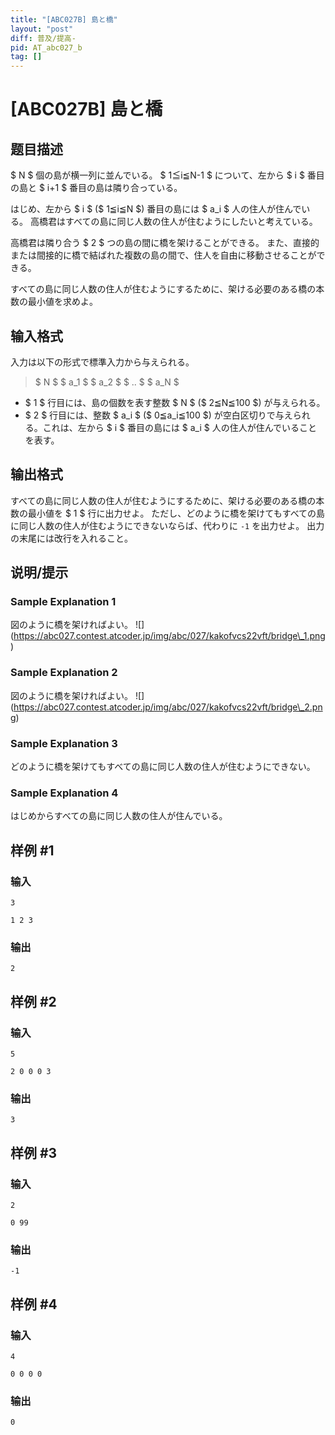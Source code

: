 ```yaml
---
title: "[ABC027B] 島と橋"
layout: "post"
diff: 普及/提高-
pid: AT_abc027_b
tag: []
---
```


# [ABC027B] 島と橋

## 题目描述

[problemUrl]: https://atcoder.jp/contests/abc027/tasks/abc027_b

$ N $ 個の島が横一列に並んでいる。 $ 1≦i≦N-1 $ について、左から $ i $ 番目の島と $ i+1 $ 番目の島は隣り合っている。

はじめ、左から $ i $ ($ 1≦i≦N $) 番目の島には $ a_i $ 人の住人が住んでいる。 高橋君はすべての島に同じ人数の住人が住むようにしたいと考えている。

高橋君は隣り合う $ 2 $ つの島の間に橋を架けることができる。 また、直接的または間接的に橋で結ばれた複数の島の間で、住人を自由に移動させることができる。

すべての島に同じ人数の住人が住むようにするために、架ける必要のある橋の本数の最小値を求めよ。

## 输入格式

入力は以下の形式で標準入力から与えられる。

> $ N $ $ a_1 $ $ a_2 $ $ .. $ $ a_N $

- $ 1 $ 行目には、島の個数を表す整数 $ N $ ($ 2≦N≦100 $) が与えられる。
- $ 2 $ 行目には、整数 $ a_i $ ($ 0≦a_i≦100 $) が空白区切りで与えられる。これは、左から $ i $ 番目の島には $ a_i $ 人の住人が住んでいることを表す。

## 输出格式

すべての島に同じ人数の住人が住むようにするために、架ける必要のある橋の本数の最小値を $ 1 $ 行に出力せよ。 ただし、どのように橋を架けてもすべての島に同じ人数の住人が住むようにできないならば、代わりに `-1` を出力せよ。 出力の末尾には改行を入れること。

## 说明/提示

### Sample Explanation 1

図のように橋を架ければよい。 !\[\](https://abc027.contest.atcoder.jp/img/abc/027/kakofvcs22vft/bridge\_1.png)

### Sample Explanation 2

図のように橋を架ければよい。 !\[\](https://abc027.contest.atcoder.jp/img/abc/027/kakofvcs22vft/bridge\_2.png)

### Sample Explanation 3

どのように橋を架けてもすべての島に同じ人数の住人が住むようにできない。

### Sample Explanation 4

はじめからすべての島に同じ人数の住人が住んでいる。

## 样例 #1

### 输入

```
3
1 2 3
```

### 输出

```
2
```

## 样例 #2

### 输入

```
5
2 0 0 0 3
```

### 输出

```
3
```

## 样例 #3

### 输入

```
2
0 99
```

### 输出

```
-1
```

## 样例 #4

### 输入

```
4
0 0 0 0
```

### 输出

```
0
```

